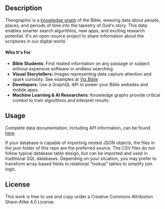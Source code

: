 ## Description
Theographic is a [knowledge graph](https://www.youtube.com/watch?v=mmQl6VGvX-c) of the Bible, weaving data about people, places, and periods of time into the tapestry of God's story. This data enables smarter search algorithms, new apps, and exciting research potential. It's an open-source project to share information about the scriptures in our digital world.


#### Who It's For

- **Bible Students**: Find related information on any passage or subject without expensive software or endless searching.
- **Visual Storytellers:** Images representing data capture attention and spark curiosity. See examples at [Viz.Bible](https://viz.bible)
- **Developers:** Use a GraphQL API to power your Bible websites and mobile apps.
- **Machine Learning & AI Researchers**: Knowledge graphs provide critical context to train algorithms and interpret results.


## Usage
Complete data documentation, including API information, can be found [here](https://www.notion.so/theographic/Documentation-c7ebad9463b9477694fa428dfa8a76b0). 

If your database is capable of importing nested JSON objects, the files in the json folder of this repo are the preferred source. The CSV files do not follow typical database table design, but can be imported and used in traditional SQL databases. Depending on your situation, you may prefer to transform array-based fields to relational "lookup" tables to simplify join logic.


## License
This work is free to use and copy under a Creative Commons Attribution Share-Alike 4.0 License.
